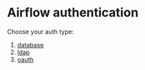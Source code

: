 # Airflow authentication

Choose your auth type:

1. [database](docs/database.md)
2. [ldap](docs/ldap.md)
3. [oauth](docs/oauth.md)
